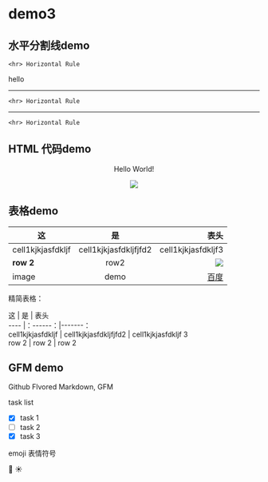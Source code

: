 # demo3

## 水平分割线demo

    <hr> Horizontal Rule
	
hello

---

    <hr> Horizontal Rule
	
***

    <hr> Horizontal Rule
	


## HTML 代码demo

<p align='center'>Hello World!</p>

<!--
这些文字会被忽略！
这一行同样！
-->

<p align='center'>
<img  src='https://www.baidu.com/img/bd_logo1.png'/>
</p>

## 表格demo

|  这  |  是  |  表头  |
|----  |:------:|-------: |
| cell1kjkjasfdkljf | cell1kjkjasfdkljfjfd2 | cell1kjkjasfdkljf3|
| **row 2** | row2  |  ![][baidu_logo]  |
| image | demo | [百度] |

精简表格：


这  |  是  |  表头  
----  |：------：|-------：  
 cell1kjkjasfdkljf | cell1kjkjasfdkljfjfd2 | cell1kjkjasfdkljf 3  
 row 2  | row 2  | row 2  

## GFM demo 

Github Flvored Markdown, GFM

task list

- [x] task 1
- [ ] task 2
- [x] task 3

emoji 表情符号

:snake:
:sunny:
	

<!-- 下面是本文章用到的链接引用-->

[baidu_logo]:https://www.baidu.com/img/bd_logo1.png
[百度]:https://www.baidu.com

